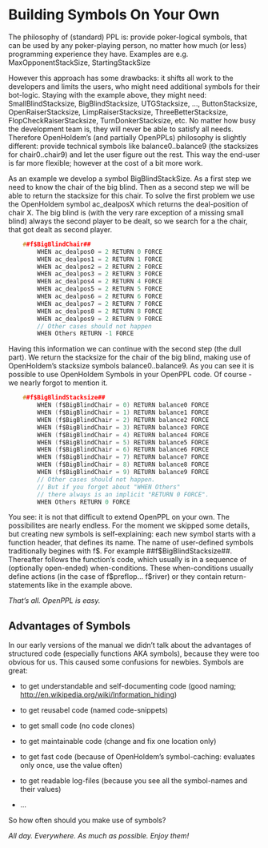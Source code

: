 # Building Symbols On Your Own

The philosophy of (standard) PPL is: provide poker-logical symbols, that
can be used by any poker-playing person, no matter how much (or less)
programming experience they have. Examples are e.g.
MaxOpponentStackSize, StartingStackSize

However this approach has some drawbacks: it shifts all work to the
developers and limits the users, who might need additional symbols for
their bot-logic. Staying with the example above, they might need:
SmallBlindStacksize, BigBlindStacksize, UTGStacksize, ...,
ButtonStacksize, OpenRaiserStacksize, LimpRaiserStacksize,
ThreeBetterStacksize, FlopCheckRaiserStacksize, TurnDonkerStacksize,
etc. No matter how busy the development team is, they will never be able
to satisfy all needs. Therefore OpenHoldem’s (and partially OpenPPLs)
philosophy is slightly different: provide technical symbols like
balance0..balance9 (the stacksizes for chair0..chair9) and let the user
figure out the rest. This way the end-user is far more flexible; however
at the cost of a bit more work.

As an example we develop a symbol BigBlindStackSize. As a first step we
need to know the chair of the big blind. Then as a second step we will
be able to return the stacksize for this chair. To solve the first
problem we use the OpenHoldem symbol ac_dealposX which returns the
deal-position of chair X. The big blind is (with the very rare exception
of a missing small blind) always the second player to be dealt, so we
search for a the chair, that got dealt as second player.

```c
    ##f$BigBlindChair##
        WHEN ac_dealpos0 = 2 RETURN 0 FORCE
        WHEN ac_dealpos1 = 2 RETURN 1 FORCE
        WHEN ac_dealpos2 = 2 RETURN 2 FORCE
        WHEN ac_dealpos3 = 2 RETURN 3 FORCE
        WHEN ac_dealpos4 = 2 RETURN 4 FORCE
        WHEN ac_dealpos5 = 2 RETURN 5 FORCE
        WHEN ac_dealpos6 = 2 RETURN 6 FORCE
        WHEN ac_dealpos7 = 2 RETURN 7 FORCE
        WHEN ac_dealpos8 = 2 RETURN 8 FORCE
        WHEN ac_dealpos9 = 2 RETURN 9 FORCE
        // Other cases should not happen
        WHEN Others RETURN -1 FORCE
```

Having this information we can continue with the second step (the dull
part). We return the stacksize for the chair of the big blind, making
use of OpenHoldem’s stacksize symbols balance0..balance9. As you can see
it is possible to use OpenHoldem Symbols in your OpenPPL code. Of
course - we nearly forgot to mention it.

```c
    ##f$BigBlindStacksize##
        WHEN (f$BigBlindChair = 0) RETURN balance0 FORCE
        WHEN (f$BigBlindChair = 1) RETURN balance1 FORCE
        WHEN (f$BigBlindChair = 2) RETURN balance2 FORCE
        WHEN (f$BigBlindChair = 3) RETURN balance3 FORCE
        WHEN (f$BigBlindChair = 4) RETURN balance4 FORCE
        WHEN (f$BigBlindChair = 5) RETURN balance5 FORCE
        WHEN (f$BigBlindChair = 6) RETURN balance6 FORCE
        WHEN (f$BigBlindChair = 7) RETURN balance7 FORCE
        WHEN (f$BigBlindChair = 8) RETURN balance8 FORCE
        WHEN (f$BigBlindChair = 9) RETURN balance9 FORCE
        // Other cases should not happen.
        // But if you forget about "WHEN Others"
        // there always is an implicit "RETURN 0 FORCE".
        WHEN Others RETURN 0 FORCE
```

You see: it is not that difficult to extend OpenPPL on your own. The
possibilites are nearly endless. For the moment we skipped some details,
but creating new symbols is self-explaining: each new symbol starts with
a function header, that defines its name. The name of user-defined
symbols traditionally begines with f\$. For example
\##f\$BigBlindStacksize##. Thereafter follows the function’s code, which
usually is in a sequence of (optionally open-ended) when-conditions.
These when-conditions usually define actions (in the case of
f\$preflop... f\$river) or they contain return-statements like in the
example above.

*That’s all. OpenPPL is easy.*

## Advantages of Symbols

In our early versions of the manual we didn’t talk about the advantages
of structured code (especially functions AKA symbols), because they were
too obvious for us. This caused some confusions for newbies. Symbols are
great:

- to get understandable and self-documenting code (good naming;
  <http://en.wikipedia.org/wiki/Information_hiding>)

- to get reusabel code (named code-snippets)

- to get small code (no code clones)

- to get maintainable code (change and fix one location only)

- to get fast code (because of OpenHoldem’s symbol-caching: evaluates
  only once, use the value often)

- to get readable log-files (because you see all the symbol-names and
  their values)

- ...

So how often should you make use of symbols?

*All day. Everywhere. As much as possible. Enjoy them!*
